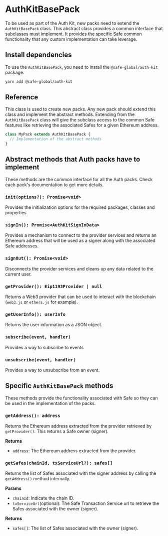# AuthKitBasePack

To be used as part of the Auth Kit, new packs need to extend the `AuthKitBasePack` class. This abstract class provides a common interface that subclasses must implement. It provides the specific Safe common functionality that any custom implementation can take leverage.

## Install dependencies

To use the `AuthKitBasePack`, you need to install the `@safe-global/auth-kit` package.

```bash
yarn add @safe-global/auth-kit
```

## Reference

This class is used to create new packs. Any new pack should extend this class and implement the abstract methods. Extending from the `AuthKitBasePack` class will give the subclass access to the common Safe features like retrieving the associated Safes for a given Ethereum address.

```typescript
class MyPack extends AuthKitBasePack {
  // Implementation of the abstract methods
}
```

## Abstract methods that Auth packs have to implement

These methods are the common interface for all the Auth packs. Check each pack's documentation to get more details.

### `init(options?): Promise<void>`

Provides the initialization options for the required packages, classes and properties.

### `signIn(): Promise<AuthKitSignInData>`

Provides a mechanism to connect to the provider services and returns an Ethereum address that will be used as a signer along with the associated Safe addresses.

### `signOut(): Promise<void>`

Disconnects the provider services and cleans up any data related to the current user.

### `getProvider(): Eip1193Provider | null`

Returns a Web3 provider that can be used to interact with the blockchain (`web3.js` or `ethers.js` for example).

### `getUserInfo(): userInfo`

Returns the user information as a JSON object.

### `subscribe(event, handler)`

Provides a way to subscribe to events

### `unsubscribe(event, handler)`

Provides a way to unsubscribe from an event.

## Specific `AuthKitBasePack` methods

These methods provide the functionality associated with Safe so they can be used in the implementation of the packs.

### `getAddress(): address`

Returns the Ethereum address extracted from the provider retrieved by `getProvider()`. This returns a Safe owner (signer).

**Returns**
- `address`: The Ethereum address extracted from the provider.

### `getSafes(chainId, txServiceUrl?): safes[]`

Returns the list of Safes associated with the signer address by calling  the `getAddress()` method internally.

**Params**
- `chainId`: Indicate the chain ID.
- `txServiceUrl`(optional): The Safe Transaction Service url to retrieve the Safes associated with the owner (signer).

**Returns**
- `safes[]`: The list of Safes associated with the owner (signer).
